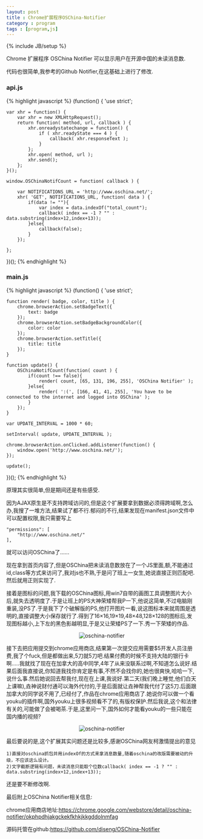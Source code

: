 ```yaml
---
layout: post
title : Chrome扩展程序OSChina-Notifier
category : program
tags : [program,js]
---
```

{% include JB/setup %}

Chrome 扩展程序 OSChina Notifier 可以显示用户在开源中国的未读消息数.

代码也很简单,我参考的Github Notifier,在这基础上进行了修改.

### api.js

{% highlight javascript %}
(function() {
	'use strict';

	var xhr = function() {
		var xhr = new XMLHttpRequest();
		return function( method, url, callback ) {
			xhr.onreadystatechange = function() {
				if ( xhr.readyState === 4 ) {
					callback( xhr.responseText );
				}
			};
			xhr.open( method, url );
			xhr.send();
		};
	}();

	window.OSChinaNotifCount = function( callback ) {

		var NOTIFICATIONS_URL = 'http://www.oschina.net/';
		xhr( 'GET', NOTIFICATIONS_URL, function( data ) {
			if(data != ""){
				var index = data.indexOf("total_count");
				callback( index == -1 ? "" : data.substring(index+12,index+13));
			}else{
				callback(false);
			}
		});

	};

})();
{% endhighlight %}

### main.js

{% highlight javascript %}
(function() {
	'use strict';

	function render( badge, color, title ) {
		chrome.browserAction.setBadgeText({
			text: badge
		});
		chrome.browserAction.setBadgeBackgroundColor({
			color: color
		});
		chrome.browserAction.setTitle({
			title: title
		});
	}

	function update() {
		OSChinaNotifCount(function( count ) {
			if(count !== false){
				render( count, [65, 131, 196, 255], 'OSChina Notifier' );
			}else{
				render( ':(', [166, 41, 41, 255], 'You have to be connected to the internet and logged into OSChina' );
			}
		});
	}

	var UPDATE_INTERVAL = 1000 * 60;

	setInterval( update, UPDATE_INTERVAL );

	chrome.browserAction.onClicked.addListener(function() {
		window.open('http://www.oschina.net/');
	});

	update();

})();
{% endhighlight %}

原理其实很简单,但是期间还是有些感受.

因为AJAX原生是不支持跨域访问的,但是这个扩展要拿到数据必须得跨域啊,怎么办,我搜了一堆方法,结果试了都不行.郁闷的不行,结果发现在manifest.json文件中可以配置权限,我只需要写上

	"permissions": [
		"http://www.oschina.net/"
	],

就可以访问OSChina了......

现在拿到首页内容了,但是OSChina把未读消息数放在了一个JS里面,额,不能通过id,class等方式来访问了,我对js也不熟,于是问了班上一女生,她说直接正则匹配吧.然后就用正则实现了.

接着是图标的问题,我下载的OSChina图标,用win7自带的画图工具调整图片大小后,就失去透明度了.于是让班上的PS大神荣矮帮我P一下,他说这简单,不过电脑刚重装,没PS了.于是我下了个破解版的PS,他打开图片一看,说这图标本来就周围是透明的,直接调整大小保存就行了.得到了16×16,19×19,48×48,128×128的图标后,发现图标越小,上下左的黑色影越明显,于是又让荣矮PS了一下.秀一下荣矮的作品.

<center><img alt="oschina-notifier" src="{{ ASSET_PATH }}hooligan/img/post/oschinanotifier-1.png"/></center>

接下去把应用提交到chrome应用商店,结果第一次提交应用需要$5开发人员注册费,我了个fuck,但是都做出来,5刀就5刀吧.结果付费的时候不支持大陆的银行卡啊.....我就找了现在在加拿大的高中同学,4年了从来没联系过啊,不知道怎么说好.结果后面我直接说,你知道我找你肯定是有事,不然不会找你的,她也很爽快,哈哈一下,说什么事.然后她说回去帮我付,现在在上课,我说好.第二天(我们晚上睡觉,他们白天上课嘛),垚神说财付通可以海外代付的,于是后面就让垚神帮我代付了这5刀.后面跟加拿大的同学说不用了,已经付了,作品在chrome应用商店了.她说你可以做一个看youku的插件啊,国外youku上很多视频看不了的,有版权保护.然后我说,这个和法律有关的,可能做了会被喝茶.于是,这里问一下,国外如何才能看youku的一些只能在国内播的视频?

<center><img alt="oschina-notifier" src="{{ ASSET_PATH }}hooligan/img/post/oschinanotifier-2.PNG"/></center>

最后要说的是,这个扩展其实问题还是比较多,感谢OSChina网友柯激情提出的意见

	1)直接对oschina抓包并用indexOf的方式来拿消息数量,随着oschina的改版需要被动的升级，不应该这么设计。
	2)文字截断逻辑有问题，未读消息只能取个位数callback( index == -1 ? "" : data.substring(index+12,index+13));

还是要不断修改啊.

最后附上OSChina Notifier相关信息:

chrome应用商店地址:<https://chrome.google.com/webstore/detail/oschina-notifier/okphpdhjakgckekfkhkjkkgddolnmfag>

源码托管在github:<https://github.com/diseng/OSChina-Notifier>
